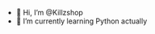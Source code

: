 - 👋 Hi, I’m @Killzshop
- 🌱 I’m currently learning Python actually

<!---
Killzshop/Killzshop is a ✨ special ✨ repository because its `README.md` (this file) appears on your GitHub profile.
You can click the Preview link to take a look at your changes.
--->
